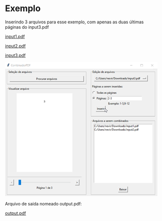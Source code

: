 # Exemplo
Inserindo 3 arquivos para esse exemplo, com apenas as duas últimas páginas do input3.pdf

[input1.pdf](files/input1.pdf)

[input2.pdf](files/input2.pdf)

[input3.pdf](files/input3.pdf)

![](images/exemplo.png)

Arquivo de saída nomeado output.pdf:

[output.pdf](files/output.pdf)

